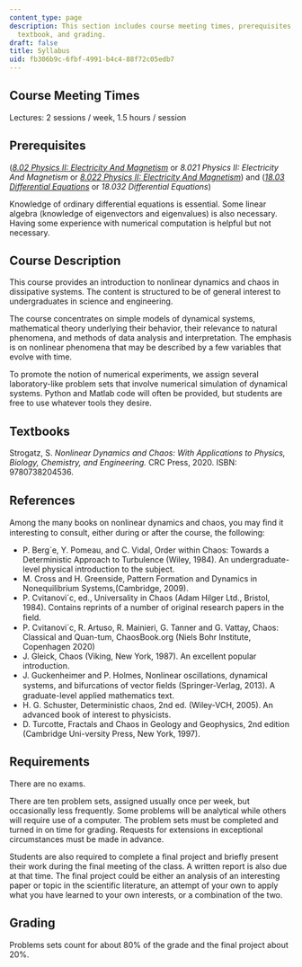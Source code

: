 ```yaml
---
content_type: page
description: This section includes course meeting times, prerequisites, course description,
  textbook, and grading.
draft: false
title: Syllabus
uid: fb306b9c-6fbf-4991-b4c4-88f72c05edb7
---
```

## Course Meeting Times

Lectures: 2 sessions / week, 1.5 hours / session

## Prerequisites

([*8.02 Physics II: Electricity And Magnetism*](https://ocw.mit.edu/courses/8-02-physics-ii-electricity-and-magnetism-spring-2007/) or *8.021 Physics II: Electricity And Magnetism* or [*8.022 Physics II: Electricity And Magnetism*](https://ocw.mit.edu/courses/8-022-physics-ii-electricity-and-magnetism-fall-2004/)) and ([*18.03 Differential Equations*](https://ocw.mit.edu/courses/18-03sc-differential-equations-fall-2011/) or *18.032 Differential Equations*)

Knowledge of ordinary differential equations is essential. Some linear algebra (knowledge of eigenvectors and eigenvalues) is also necessary. Having some experience with numerical computation is helpful but not necessary.

## Course Description

This course provides an introduction to nonlinear dynamics and chaos in dissipative systems. The content is structured to be of general interest to undergraduates in science and engineering. 

The course concentrates on simple models of dynamical systems, mathematical theory underlying their behavior, their relevance to natural phenomena, and methods of data analysis and interpretation. The emphasis is on nonlinear phenomena that may be described by a few variables that evolve with time.

To promote the notion of numerical experiments, we assign several laboratory-like problem sets that involve numerical simulation of dynamical systems. Python and Matlab code will often be provided, but students are free to use whatever tools they desire.

## Textbooks

Strogatz, S. *Nonlinear Dynamics and Chaos: With Applications to Physics, Biology, Chemistry, and Engineering.* CRC Press, 2020. ISBN: 9780738204536.

## References

Among the many books on nonlinear dynamics and chaos, you may ﬁnd it interesting to consult, either during or after the course, the following:

- P. Berg´e, Y. Pomeau, and C. Vidal, Order within Chaos: Towards a Deterministic Approach to Turbulence (Wiley, 1984). An undergraduate-level physical introduction to the subject. 
- M. Cross and H. Greenside, Pattern Formation and Dynamics in Nonequilibrium Systems,(Cambridge, 2009).
- P. Cvitanovi´c, ed., Universality in Chaos (Adam Hilger Ltd., Bristol, 1984). Contains reprints of a number of original research papers in the ﬁeld. 
- P. Cvitanovi´c, R. Artuso, R. Mainieri, G. Tanner and G. Vattay, Chaos: Classical and Quan-tum, ChaosBook.org (Niels Bohr Institute, Copenhagen 2020) 
- J. Gleick, Chaos (Viking, New York, 1987). An excellent popular introduction. 
- J. Guckenheimer and P. Holmes, Nonlinear oscillations, dynamical systems, and bifurcations of vector ﬁelds (Springer-Verlag, 2013). A graduate-level applied mathematics text. 
- H. G. Schuster, Deterministic chaos, 2nd ed. (Wiley-VCH, 2005). An advanced book of interest to physicists.
- D. Turcotte, Fractals and Chaos in Geology and Geophysics, 2nd edition (Cambridge Uni-versity Press, New York, 1997).

## Requirements

There are no exams.

There are ten problem sets, assigned usually once per week, but occasionally less frequently. Some problems will be analytical while others will require use of a computer. The problem sets must be completed and turned in on time for grading. Requests for extensions in exceptional circumstances must be made in advance.

Students are also required to complete a final project and briefly present their work during the final meeting of the class. A written report is also due at that time. The final project could be either an analysis of an interesting paper or topic in the scientific literature, an attempt of your own to apply what you have learned to your own interests, or a combination of the two.

## Grading

Problems sets count for about 80% of the grade and the final project about 20%.